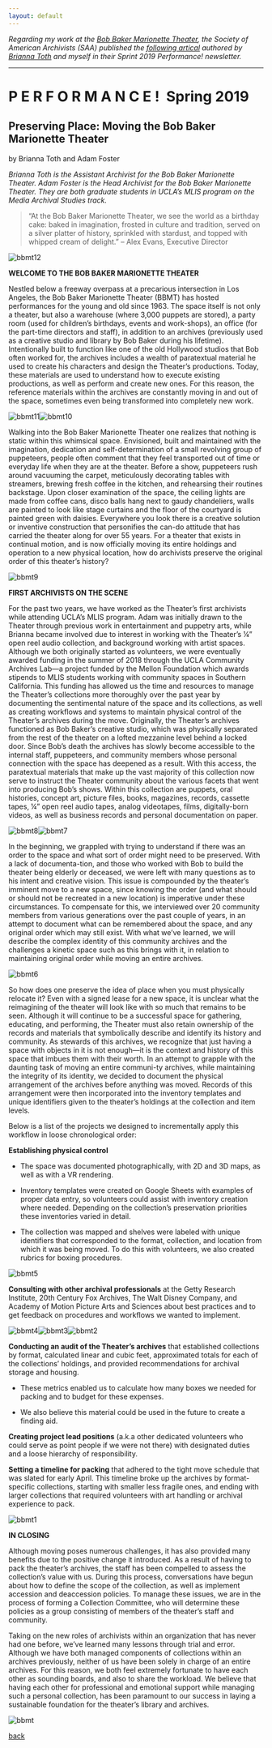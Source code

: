 ```yaml
---
layout: default
---
```



_Regarding my work at the [Bob Baker Marionette Theater](https://www.bobbakermarionettetheater.com/), the Society of American Archivists (SAA) published the [following artical](https://www2.archivists.org/sites/all/files/Performance%20Newsletter%202019%20(1)_1.pdf) authored by [Brianna Toth](https://www.brianna-toth.com/) and myself in their Sprint 2019 Performance! newsletter._

***

# P E R F O R M A N C E !  Spring 2019

## Preserving Place: Moving the Bob Baker Marionette Theater 

by Brianna Toth and Adam Foster 

_Brianna Toth is the Assistant Archivist for the Bob Baker Marionette Theater. Adam Foster is the Head Archivist for the Bob Baker Marionette Theater. They are both graduate students in UCLA’s MLIS program on the Media Archival Studies track._

> “At the Bob Baker Marionette Theater, we see the world as a birthday cake: baked in imagination, frosted in culture and tradition, served on a silver platter of history, sprinkled with stardust, and topped with whipped cream of delight.” – Alex Evans, Executive Director

![bbmt12](/assets/img/bbmt12.png)

**WELCOME TO THE BOB BAKER MARIONETTE THEATER** 

Nestled below a freeway overpass at a precarious intersection in Los Angeles, the Bob Baker Marionette Theater (BBMT) has hosted performances for the young and old since 1963. The space itself is not only a theater, but also a warehouse (where 3,000 puppets are stored), a party room (used for children’s birthdays, events and work-shops), an office (for the part-time directors and staff), in addition to an archives (previously used as a creative studio and library by Bob Baker during his lifetime). Intentionally built to function like one of the old Hollywood studios that Bob often worked for, the archives includes a wealth of paratextual material he used to create his characters and design the Theater’s productions. Today, these materials are used to understand how to execute existing productions, as well as perform and create new ones. For this reason, the reference materials within the archives are constantly moving in and out of the space, sometimes even being transformed into completely new work.

![bbmt11](/assets/img/bbmt11.png)![bbmt10](/assets/img/bbmt10.png)

Walking into the Bob Baker Marionette Theater one realizes that nothing is static within this whimsical space. Envisioned, built and maintained with the imagination, dedication and self-determination of a small revolving group of puppeteers, people often comment that they feel transported out of time or everyday life when they are at the theater. Before a show, puppeteers rush around vacuuming the carpet, meticulously decorating tables with streamers, brewing fresh coffee in the kitchen, and rehearsing their routines backstage. Upon closer examination of the space, the ceiling lights are made from coffee cans, disco balls hang next to gaudy chandeliers, walls are painted to look like stage curtains and the floor of the courtyard is painted green with daisies. Everywhere you look there is a creative solution or inventive construction that personifies the can-do attitude that has carried the theater along for over 55 years. For a theater that exists in continual motion, and is now officially moving its entire holdings and operation to a new physical location, how do archivists preserve the original order of this theater’s history? 

![bbmt9](/assets/img/bbmt9.png)

**FIRST ARCHIVISTS ON THE SCENE**

For the past two years, we have worked as the Theater’s first archivists while attending UCLA’s MLIS program. Adam was initially drawn to the Theater through previous work in entertainment and puppetry arts, while Brianna became involved due to interest in working with the Theater’s ¼” open reel audio collection, and background working with artist spaces. Although we both originally started as volunteers, we were eventually awarded funding in the summer of 2018 through the UCLA Community Archives Lab—a project funded by the Mellon Foundation which awards stipends to MLIS students working with community spaces in Southern California. This funding has allowed us the time and resources to manage the Theater’s collections more thoroughly over the past year by documenting the sentimental nature of the space and its collections, as well as creating workflows and systems to maintain physical control of the Theater’s archives during the move. Originally, the Theater’s archives functioned as Bob Baker’s creative studio, which was physically separated from the rest of the theater on a lofted mezzanine level behind a locked door. Since Bob’s death the archives has slowly become accessible to the internal staff, puppeteers, and community members whose personal connection with the space has deepened as a result. With this access, the paratextual materials that make up the vast majority of this collection now serve to instruct the Theater community about the various facets that went into producing Bob’s shows. Within this collection are puppets, oral histories, concept art, picture files, books, magazines, records, cassette tapes, ¼” open reel audio tapes, analog videotapes, films, digitally-born videos, as well as business records and personal documentation on paper. 

![bbmt8](/assets/img/bbmt8.png)![bbmt7](/assets/img/bbmt7.png)

In the beginning, we grappled with trying to understand if there was an order to the space and what sort of order might need to be preserved. With a lack of documenta-tion, and those who worked with Bob to build the theater being elderly or deceased, we were left with many questions as to his intent and creative vision. This issue is compounded by the theater’s imminent move to a new space, since knowing the order (and what should or should not be recreated in a new location) is imperative under these circumstances. To compensate for this, we interviewed over 20 community members from various generations over the past couple of years, in an attempt to document what can be remembered about the space, and any original order which may still exist. With what we’ve learned, we will describe the complex identity of this community archives and the challenges a kinetic space such as this brings with it, in relation to maintaining original order while moving an entire archives. 

![bbmt6](/assets/img/bbmt6.png)

So how does one preserve the idea of place when you must physically relocate it? Even with a signed lease for a new space, it is unclear what the reimagining of the theater will look like with so much that remains to be seen. Although it will continue to be a successful space for gathering, educating, and performing, the Theater must also retain ownership of the records and materials that symbolically describe and identify its history and community. As stewards of this archives, we recognize that just having a space with objects in it is not enough—it is the context and history of this space that imbues them with their worth. In an attempt to grapple with the daunting task of moving an entire communi-ty archives, while maintaining the integrity of its identity, we decided to document the physical arrangement of the archives before anything was moved. Records of this arrangement were then incorporated into the inventory templates and unique identifiers given to the theater’s holdings at the collection and item levels. 

Below is a list of the projects we designed to incrementally apply this workflow in loose chronological order: 

**Establishing physical control**

- The space was documented photographically, with 2D and 3D maps, as well as with a VR rendering. 

- Inventory templates were created on Google Sheets with examples of proper data entry, so volunteers could assist with inventory creation where needed. Depending on the collection’s preservation priorities these inventories varied in detail. 

- The collection was mapped and shelves were labeled with unique identifiers that corresponded to the format, collection, and location from which it was being moved. To do this with volunteers, we also created rubrics for boxing procedures. 

![bbmt5](/assets/img/bbmt5.png)

**Consulting with other archival professionals** at the Getty Research Institute, 20th Century Fox Archives, The Walt Disney Company, and Academy of Motion Picture Arts and Sciences about best practices and to get feedback on procedures and workflows we wanted to implement. 

![bbmt4](/assets/img/bbmt4.png)![bbmt3](/assets/img/bbmt3.png)![bbmt2](/assets/img/bbmt2.png)

**Conducting an audit of the Theater’s archives** that established collections by format, calculated linear and cubic feet, approximated totals for each of the collections’ holdings, and provided recommendations for archival storage and housing. 

- These metrics enabled us to calculate how many boxes we needed for packing and to budget for these expenses. 

- We also believe this material could be used in the future to create a finding aid. 

**Creating project lead positions** (a.k.a other dedicated volunteers who could serve as point people if we were not there) with designated duties and a loose hierarchy of responsibility. 

**Setting a timeline for packing** that adhered to the tight move schedule that was slated for early April. This timeline broke up the archives by format-specific collections, starting with smaller less fragile ones, and ending with larger collections that required volunteers with art handling or archival experience to pack. 

![bbmt1](/assets/img/bbmt1.png)

**IN CLOSING**

Although moving poses numerous challenges, it has also provided many benefits due to the positive change it introduced. As a result of having to pack the theater’s archives, the staff has been compelled to assess the collection’s value with us. During this process, conversations have begun about how to define the scope of the collection, as well as implement accession and deaccession policies. To manage these issues, we are in the process of forming a Collection Committee, who will determine these policies as a group consisting of members of the theater’s staff and community. 

Taking on the new roles of archivists within an organization that has never had one before, we’ve learned many lessons through trial and error. Although we have both managed components of collections within an archives previously, neither of us have been solely in charge of an entire archives. For this reason, we both feel extremely fortunate to have each other as sounding boards, and also to share the workload. We believe that having each other for professional and emotional support while managing such a personal collection, has been paramount to our success in laying a sustainable foundation for the theater’s library and archives. 

![bbmt](/assets/img/bbmt.png)

[back](./projects)

